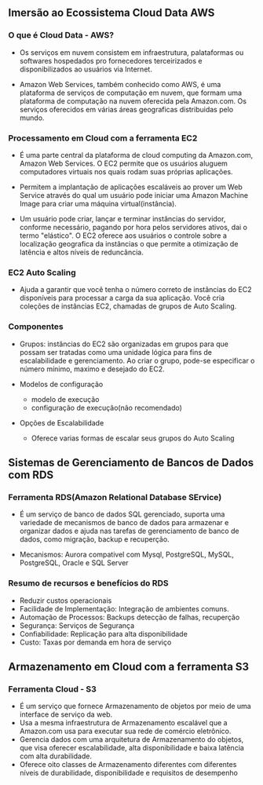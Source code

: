 ## Imersão ao Ecossistema Cloud Data AWS

### O que é Cloud Data - AWS?

* Os serviços em nuvem consistem em infraestrutura, palataformas ou softwares hospedados pro fornecedores terceirizados e disponibilizados ao usuários via Internet.

* Amazon Web Services, também conhecido como AWS, é uma plataforma de serviços de computação em nuvem, que formam uma plataforma de computação na nuvem oferecida pela Amazon.com. Os serviços oferecidos em várias áreas geograficas distribuidas pelo mundo.

### Processamento em Cloud com a ferramenta EC2

* É uma parte central da plataforma de cloud computing da Amazon.com, Amazon Web Services. O EC2 permite que os usuários aluguem computadores virtuais nos quais rodam suas próprias aplicações.

* Permitem a implantação de aplicações escaláveis ao prover um Web Service através do qual um usuário pode iniciar uma Amazon Machine Image para criar uma máquina virtual(instância).

* Um usuário pode criar, lançar e terminar instâncias do servidor, conforme necessário, pagando por hora pelos servidores ativos, dai o termo "elástico". O EC2 oferece aos usuários o controle sobre a localização geografica da instâncias o que permite a otimização de latência e altos níveis de reduncância.

### EC2 Auto Scaling

* Ajuda a garantir que você tenha o número correto de instâncias do EC2 disponíveis para processar a carga da sua aplicação. Você cria coleções de instâncias EC2, chamadas de grupos de Auto Scaling.

### Componentes

* Grupos: instâncias do EC2 são organizadas em grupos para que possam ser tratadas como uma unidade lógica para fins de escalabilidade e gerenciamento. Ao criar o grupo, pode-se especificar o número mínimo, maximo e desejado do EC2.

* Modelos de configuração
	* modelo de execução
	* configuração de execução(não recomendado)
	
* Opções de Escalabilidade
	* Oferece varias formas de escalar seus grupos do Auto Scaling
	
## Sistemas de Gerenciamento de Bancos de Dados com RDS

### Ferramenta RDS(Amazon Relational Database SErvice)

* É um serviço de banco de dados SQL  gerenciado, suporta uma variedade de mecanismos de banco de dados para armazenar e organizar dados e ajuda nas tarefas de gerenciamento de banco de dados, como migração, backup e recuperção.

* Mecanismos: Aurora compativel com Mysql, PostgreSQL, MySQL, PostgreSQL, Oracle e SQL Server

### Resumo de recursos e benefícios do RDS

* Reduzir custos operacionais
* Facilidade de Implementação: Integração de ambientes comuns.
* Automação de Processos: Backups detecção de falhas, recuperção
* Segurança: Serviços de Segurança
* Confiabilidade: Replicação para alta disponibilidade
* Custo: Taxas por demanda em hora de serviço

## Armazenamento em Cloud com a ferramenta S3

### Ferramenta Cloud - S3

* É um serviço que fornece Armazenamento de objetos por meio de uma interface de serviço da web.
* Usa a mesma infraestrutura de Armazenamento escalável que a Amazon.com usa para executar sua rede de comércio eletrônico.
* Gerencia dados com uma arquitetura de Armazenamento do objetos, que visa oferecer escalabilidade, alta disponibilidade e baixa latência com alta durabilidade.
* Oferece oito classes de Armazenamento diferentes com diferentes níveis de durabilidade, disponibilidade e requisitos de desempenho




